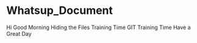 # Whatsup_Document
Hi
Good Morning
Hiding the Files
Training Time
GIT Training Time
Have a Great Day
